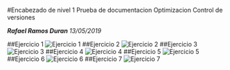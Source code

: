 #Encabezado de nivel 1
Prueba de documentacion
Optimizacion
Control de versiones

***Rafael Ramos Duran***
*13/05/2019*

##Ejercicio 1
![Ejercicio 1](Ejercicio1.png)
##Ejercicio 2
![Ejercicio 2](Ejercicio2.png)
##Ejercicio 3
![Ejercicio 3](Ejercicio3.png)
##Ejercicio 4
![Ejercicio 4](Ejercicio4.png)
##Ejercicio 5
![Ejercicio 5](Ejercicio5.png)
##Ejercicio 6
![Ejercicio 6](Ejercicio6.png)
##Ejercicio 7
![Ejercicio 7](Ejercicio7.png)
